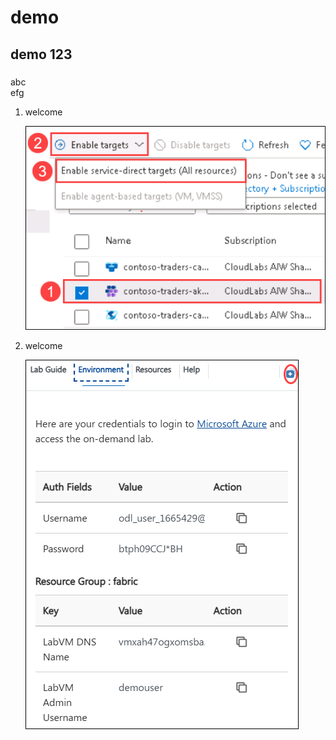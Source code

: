 # demo

## demo 123

###

abc <br> efg

1. welcome

    ![](../Spektra/media/giub.png)

1. welcome

    ![](../Spektra/media/gs3.png)
